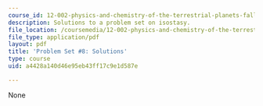 ```yaml
---
course_id: 12-002-physics-and-chemistry-of-the-terrestrial-planets-fall-2008
description: Solutions to a problem set on isostasy.
file_location: /coursemedia/12-002-physics-and-chemistry-of-the-terrestrial-planets-fall-2008/a4428a140d46e95eb43ff17c9e1d587e_MIT12_002f08_ps08_solutions.pdf
file_type: application/pdf
layout: pdf
title: 'Problem Set #8: Solutions'
type: course
uid: a4428a140d46e95eb43ff17c9e1d587e

---
```

None